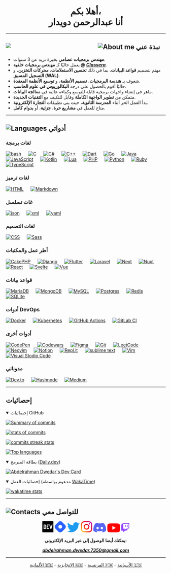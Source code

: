 <h1 align="center">أهلا بكم،<br> أنا عبدالرحمن دويدار</h1>

---

## <img src="https://img.icons8.com/fluency-systems-filled/48/000000/guest-male.png" width="30" alt="About me"/> نبذة عني <img src="https://media.giphy.com/media/zOvBKUUEERdNm/giphy.gif" width="290" align="left">

- **مهندس برمجيات عصامي** بخبرة تزيد عن 3 سنوات.
- يعمل حاليًا كـ **مهندس برمجيات خلفية @ [_Classera_](https://classera.com/)**.
- مهتم بتصميم **قواعد البيانات**، بما في ذلك **تحسين الاستعلامات**، **محركات التخزين**، و **التسجيل المسبق (WAL)**.
- شغوف بـ **هندسة البرمجيات**، **تصميم الأنظمة**، و **توسيع الأنظمة المعقدة**.
- حاليًا أقوم بالحصول على درجة **البكالوريوس في علوم الحاسب**.
- ماهر في إنشاء واجهات برمجية قابلة للتوسع وكفاءة عالية في **معالجة البيانات**.
- متمكن من **تطوير الواجهة الكاملة** وقابل للتكيف مع **التقنيات الجديدة**.
- بدأ العمل الحر أثناء **المدرسة الثانوية**، حيث بنى تطبيقات **التجارة الإلكترونية**.
- متاح للعمل في **مشاريع حرة**، **جزئية**، أو **بدوام كامل**.

---

## <img src="https://user-images.githubusercontent.com/67812625/137175204-80bbeb5c-b861-4328-a801-a759791f5aa1.png" width="55" alt="Languages"> أدواتي

### لغات برمجة

[![bash](https://img.shields.io/badge/bash-%23121011.svg?style=for-the-badge&logo=gnu-bash&logoColor=white)](https://www.gnu.org/software/bash)
&emsp;
[![C](https://img.shields.io/badge/C-00599C?style=for-the-badge&logo=c&logoColor=white)]()
&emsp;
[![C#](https://img.shields.io/badge/C%23-682876?style=for-the-badge&logo=c-sharp&logoColor=white)](https://docs.microsoft.com/en-us/dotnet/csharp/)
&emsp;
[![C++](https://img.shields.io/badge/C%2B%2B-00599C?style=for-the-badge&logo=c%2B%2B&logoColor=white)](https://www.cplusplus.com/)
&emsp;
[![Dart](https://img.shields.io/badge/dart-%230175C2.svg?style=for-the-badge&logo=dart&logoColor=white)](https://dart.dev/)
&emsp;
[![Go](https://img.shields.io/badge/go-%2300ADD8.svg?style=for-the-badge&logo=go&logoColor=white)](https://go.dev/)
&emsp;
[![Java](https://img.shields.io/badge/java-%23ED8B00.svg?style=for-the-badge&logo=java&logoColor=white)](https://www.java.com/)
&emsp;
[![JavaScript](https://img.shields.io/badge/Javascript-f7e018?style=for-the-badge&logo=javascript&logoColor=black)](https://www.javascript.com/)
&emsp;
[![Kotlin](https://img.shields.io/badge/kotlin-%230095D5.svg?style=for-the-badge&logo=kotlin&logoColor=white)](https://kotlinlang.org/)
&emsp;
[![Lua](https://img.shields.io/badge/Lua-2C2D72?style=for-the-badge&logo=lua&logoColor=white)](https://www.lua.org/)
&emsp;
[![PHP](https://img.shields.io/badge/PHP-777BB4?style=for-the-badge&logo=php&logoColor=white)](https://www.php.net/)
&emsp;
[![Python](https://img.shields.io/badge/Python-14354C?style=for-the-badge&logo=python&logoColor=yellow)](https://www.python.org/)
&emsp;
[![Ruby](https://img.shields.io/badge/Ruby-B01401?style=for-the-badge&logo=ruby&logoColor=000000)](https://www.ruby-lang.org/en/)
&emsp;
[![TypeScript](https://img.shields.io/badge/Typescript-2D79C7?style=for-the-badge&logo=typescript&logoColor=white)](https://www.typescriptlang.org/)

### لغات ترميز

[![HTML](https://img.shields.io/badge/Html5-E54C21?style=for-the-badge&logo=html5&logoColor=white)](https://html.com/)
&emsp;
[![Markdown](https://img.shields.io/badge/Markdown-000000?style=for-the-badge&logo=markdown&logoColor=white)](https://www.markdownguide.org/)

### غات تسلسل

[![json](https://img.shields.io/badge/json-ffa800?style=for-the-badge&logo=json&logoColor=white)](https://www.json.org/json-en.html)
&emsp;
[![xml](https://img.shields.io/badge/xml-686868?style=for-the-badge&logo=xml&logoColor=white)](https://www.w3.org/standards/xml/core#:~:text=What%20is%20XML%3F,more%20suitable%20for%20Web%20use.)
&emsp;
[![yaml](https://img.shields.io/badge/yaml-990099?style=for-the-badge&logo=yaml&logoColor=white)](https://yaml.org/)

### لغات التصميم

[![CSS](https://img.shields.io/badge/Css3-214CE5?style=for-the-badge&logo=css3&logoColor=white)]()
&emsp;
[![Sass](https://img.shields.io/badge/Sass-CC6699?style=for-the-badge&logo=sass&logoColor=white)](https://sass-lang.com)

### أطر عمل والمكتبات

[![CakePHP](https://img.shields.io/badge/cakephp-%23FF2D20.svg?style=for-the-badge&logo=cakephp&logoColor=white)](https://cakephp.org)
&emsp;
[![Django](https://img.shields.io/badge/django-%23092E20.svg?style=for-the-badge&logo=django&logoColor=white)](https://www.djangoproject.com/)
&emsp;
[![Flutter](https://img.shields.io/badge/Flutter-%2302569B.svg?style=for-the-badge&logo=Flutter&logoColor=white)](https://flutter.dev/)
&emsp;
[![Laravel](https://img.shields.io/badge/laravel-%23FF2D20.svg?style=for-the-badge&logo=laravel&logoColor=white)](https://laravel.com/)
&emsp;
[![Next](https://img.shields.io/badge/Next-black?style=for-the-badge&logo=next.js&logoColor=white)](https://nextjs.org/)
&emsp;
[![Nuxt](https://img.shields.io/badge/Nuxt-002E3B?style=for-the-badge&logo=nuxtdotjs&logoColor=#00DC82)](https://nuxtjs.org/)
&emsp;
[![React](https://img.shields.io/badge/React-20232A?style=for-the-badge&logo=react&logoColor=61DAFB)](https://reactjs.org/)
&emsp;
[![Svelte](https://img.shields.io/badge/svelte-%23f1413d.svg?style=for-the-badge&logo=svelte&logoColor=white)](https://svelte.dev/)
&emsp;
[![Vue](https://img.shields.io/badge/vuejs-%2335495e.svg?style=for-the-badge&logo=vuedotjs&logoColor=%234FC08D)](https://vuejs.org/)

### قواعد بيانات

[![MariaDB](https://img.shields.io/badge/MariaDB-003545?style=for-the-badge&logo=mariadb&logoColor=white)]()
&emsp;
[![MongoDB](https://img.shields.io/badge/MongoDB-%234ea94b.svg?style=for-the-badge&logo=mongodb&logoColor=white)](https://www.mongodb.com/)
&emsp;
[![MySQL](https://img.shields.io/badge/mysql-4479A1.svg?style=for-the-badge&logo=mysql&logoColor=white)]()
&emsp;
[![Postgres](https://img.shields.io/badge/postgres-%23316192.svg?style=for-the-badge&logo=postgresql&logoColor=white)](https://www.postgresql.org/)
&emsp;
[![Redis](https://img.shields.io/badge/redis-%23DD0031.svg?style=for-the-badge&logo=redis&logoColor=white)](http://redis.com/)
&emsp;
[![SQLite](https://img.shields.io/badge/sqlite-%2307405e.svg?style=for-the-badge&logo=sqlite&logoColor=white)](https://www.sqlite.org/)

### أدوات DevOps

[![Docker](https://img.shields.io/badge/docker-%230db7ed.svg?style=for-the-badge&logo=docker&logoColor=white)](https://hub.docker.com/u/abdelrahmandwedar)
&emsp;
[![Kubernetes](https://img.shields.io/badge/kubernetes-%23326ce5.svg?style=for-the-badge&logo=kubernetes&logoColor=white)]()
&emsp;
[![GitHub Actions](https://img.shields.io/badge/github%20actions-%232671E5.svg?style=for-the-badge&logo=githubactions&logoColor=white)]()
&emsp;
[![GitLab CI](https://img.shields.io/badge/gitlab%20ci-%23181717.svg?style=for-the-badge&logo=gitlab&logoColor=white)]()

### أدوات أخرى

[![CodePen](https://img.shields.io/badge/Codepen-000000?style=for-the-badge&logo=codepen&logoColor=white)](https://codepen.io/AbdelrahmanDwedar)
&emsp;
[![Codewars](https://img.shields.io/badge/Codewars-B1361E?style=for-the-badge&logo=codewars&logoColor=grey)](https://www.codewars.com/users/AbdelrahmanDwedar)
&emsp;
[![Figma](https://img.shields.io/badge/Figma-3d3d3d?style=for-the-badge&logo=Figma&logoColor=e04a34)](https://www.figma.com/)
&emsp;
[![Git](https://img.shields.io/badge/Git-f34f29?style=for-the-badge&logo=Git&logoColor=white)](https://git-scm.com/)
&emsp;
[![LeetCode](https://img.shields.io/badge/LeetCode-000000?style=for-the-badge&logo=LeetCode&logoColor=#d16c06)](https://leetcode.com/AbdelrahmanDwedar/)
&emsp;
[![Neovim](https://img.shields.io/badge/NeoVim-%2357A143.svg?&style=for-the-badge&logo=neovim&logoColor=white)](https://neovim.io/)
&emsp;
[![Notion](https://img.shields.io/badge/Notion-%23000000.svg?style=for-the-badge&logo=notion&logoColor=white)](https://www.notion.so/)
&emsp;
[![Repl.it](https://img.shields.io/badge/Repl.it-%230D101E.svg?style=for-the-badge&logo=replit&logoColor=white)](https://replit.com/)
&emsp;
[![sublime text](https://img.shields.io/badge/Sublime_text-4B4B4B?style=for-the-badge&logo=sublime-text&logoColor=FF9800)](https://www.sublimetext.com/3)
&emsp;
[![Vim](https://img.shields.io/badge/VIM-%2311AB00.svg?&style=for-the-badge&logo=vim&logoColor=white)](https://www.vim.org/)
&emsp;
[![Visual Stodio Code](https://img.shields.io/badge/Visual_Studio_Code-3d3d3d?style=for-the-badge&logo=visual%20studio%20code&logoColor=0078D4)](https://code.visualstudio.com/)

### مدوناتي

[![Dev.to](https://img.shields.io/badge/dev.to-0A0A0A?style=for-the-badge&logo=dev.to&logoColor=white)](https://dev.to/abdelrahman_dwedar)
&emsp;
[![Hashnode](https://img.shields.io/badge/Hashnode-2962FF?style=for-the-badge&logo=hashnode&logoColor=white)](https://hashnode.com/@Abedo)
&emsp;
[![Medium](https://img.shields.io/badge/Medium-12100E?style=for-the-badge&logo=medium&logoColor=white)](https://medium.com/@abdelrahmandwedar)

---

## إحصائيات
<details open>
<summary>إحصائيات GitHub</summary>

[![Summary of commits](https://github-profile-summary-cards.vercel.app/api/cards/profile-details?username=AbdelrahmanDwedar&hide_border=true&theme=tokyonight)](http://www.github.com/AbdelrahmanDwedar)

[![stats of commits](https://github-readme-stats-git-masterrstaa-rickstaa.vercel.app/api?username=AbdelrahmanDwedar&hide_border=true&theme=tokyonight)](http://www.github.com/AbdelrahmanDwedar)

[![commits streak stats](https://github-readme-streak-stats.herokuapp.com/?user=AbdelrahmanDwedar&hide_border=true&theme=tokyonight)](http://www.github.com/AbdelrahmanDwedar)

[![Top languages](https://github-readme-stats.vercel.app/api/top-langs/?username=AbdelrahmanDwedar&langs_count=7&hide_border=true&theme=tokyonight)](http://www.github.com/AbdelrahmanDwedar)

</details>
<details open>
<summary>بطاقة المبرمج (<a href="https://app.daily.dev/">Daily.dev</a>)</summary>

[![Abdelrahman Dwedar's Dev Card](https://api.daily.dev/devcards/9d34a8e386d24adf8d75ad4366eb254b.png?r=pra)](https://app.daily.dev/3_Dwedar)

</details>
<details open>
<summary>إحصائيات العمل (مدعوم بواسطة <a href="https://wakatime.com/">WakaTime</a>)</summary>

[![wakatime stats](https://github-readme-stats.vercel.app/api/wakatime?username=AbdelrahmanDwedar&langs_count=7&hide_border=true&theme=tokyonight)](https://wakatime.com/@AbdelrahmanDwedar)

</details>

---

## <img src="https://i.ibb.co/wpcck6r/pngegg-5.png" width="30" alt="Contacts"> للتواصل معي
<div align="center">
  <a href="https://dev.to/abdelrahman_dwedar" style="border-reduce: 50%"><img alt="DEV" src="./assets/images/Devdotto-logo.png" width="35"></a>
  <a href="https://hashnode.com/@Adobe"><img alt="Hashnode" src="./assets/images/Hashnode-logo.png" width="35"></a>
  <a href="https://twitter.com/3_Dwedar"><img alt="Twitter" src="./assets/images/Twitter-logo.png" width="40"></a>
  <a href="https://www.instagram.com/abdelrhman._.dwedar/"><img alt="Instagram" src="./assets/images/Instagram-logo.png" width="35"></a>
  <a href="https://discord.gg/8FDyqPU"><img alt="Discord" src="./assets/images/Discord-logo.png" width="40"></a>
  <a href="https://www.youtube.com/channel/UCDb4dNtGD3eI9gtPt93ikKQ"><img alt="YouTube" src="./assets/images/YouTube-logo.png" width="40"></a>
  <a href="https://www.twitch.tv/7350_gaming"><img alt="twitch" src="./assets/images/Twitch-logo.png" width="25"></a>
  <p><b>يمكنك أيضا الوصول إلي عبر البريد الإلكتروني: <a href="mailto:abdelrahman.dwedar.7350@gmail.com"><address>abdelrahman.dwedar.7350@gmail.com</address></a></b><p>
</div>

---

<div align="center">
  <a alt="German readme" href="README-de.md">الألمانية 🇩🇪</a>
  - <a alt="English readme" href="README.md">الإنجايزية 🇬🇧</a>
  - <a alt="French readme" href="README-fr.md">الفرنسية 🇫🇷</a>
  - <a alt="Spanish readme" href="README-es.md">الأسبانية 🇪🇸</a>
</div>
